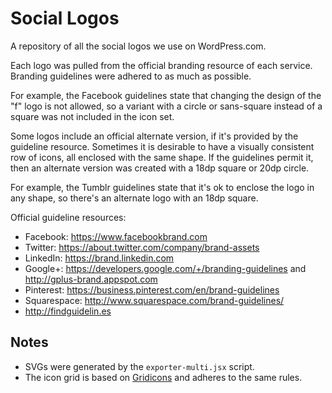 # Social Logos
A repository of all the social logos we use on WordPress.com.

Each logo was pulled from the official branding resource of each service. Branding guidelines were adhered to as much as possible. 

For example, the Facebook guidelines state that changing the design of the "f" logo is not allowed, so a variant with a circle or sans-square instead of a square was not included in the icon set.

Some logos include an official alternate version, if it's provided by the guideline resource. Sometimes it is desirable to have a visually consistent row of icons, all enclosed with the same shape. If the guidelines permit it, then an alternate version was created with a 18dp square or 20dp circle.

For example, the Tumblr guidelines state that it's ok to enclose the logo in any shape, so there's an alternate logo with an 18dp square.

Official guideline resources:

- Facebook: https://www.facebookbrand.com
- Twitter: https://about.twitter.com/company/brand-assets
- LinkedIn: https://brand.linkedin.com
- Google+: https://developers.google.com/+/branding-guidelines and http://gplus-brand.appspot.com
- Pinterest: https://business.pinterest.com/en/brand-guidelines
- Squarespace: http://www.squarespace.com/brand-guidelines/
- http://findguidelin.es

## Notes
- SVGs were generated by the `exporter-multi.jsx` script.
- The icon grid is based on [Gridicons](https://github.com/Automattic/gridicons) and adheres to the same rules.
